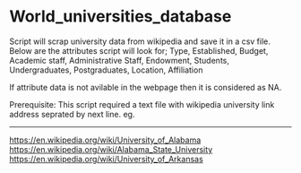 # World_universities_database

Script will scrap university data from wikipedia and save it in a csv file. 
Below are the attributes script will look for;
Type, Established, Budget, Academic staff, Administrative Staff, Endowment, Students, Undergraduates, Postgraduates, Location, Affiliation

If attribute data is not avilable in the webpage then it is considered as NA.

Prerequisite: This script required a text file with wikipedia university link address seprated by next line. eg.

-------------------------------------------------------
https://en.wikipedia.org/wiki/University_of_Alabama
https://en.wikipedia.org/wiki/Alabama_State_University
https://en.wikipedia.org/wiki/University_of_Arkansas
